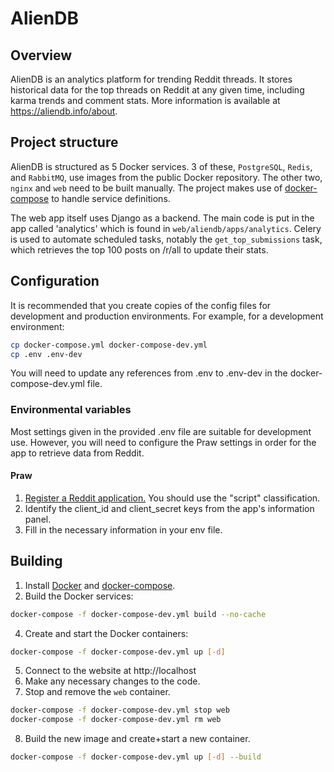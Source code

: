 # AlienDB

## Overview

AlienDB is an analytics platform for trending Reddit threads. It stores historical data for the top threads on Reddit at any given time, including karma trends and comment stats. More information is available at https://aliendb.info/about.

## Project structure
AlienDB is structured as 5 Docker services. 3 of these, `PostgreSQL`, `Redis`, and `RabbitMQ`, use images from the public Docker repository. The other two, `nginx` and `web` need to be built manually. The project makes use of [docker-compose](https://docs.docker.com/compose/) to handle service definitions.

The web app itself uses Django as a backend. The main code is put in the app called 'analytics' which is found in `web/aliendb/apps/analytics`. Celery is used to automate scheduled tasks, notably the `get_top_submissions` task, which retrieves the top 100 posts on /r/all to update their stats.

## Configuration
It is recommended that you create copies of the config files for development and production environments. For example, for a development environment:
```bash
cp docker-compose.yml docker-compose-dev.yml
cp .env .env-dev
```
You will need to update any references from .env to .env-dev in the docker-compose-dev.yml file.

### Environmental variables
Most settings given in the provided .env file are suitable for development use. However, you will need to configure the Praw settings in order for the app to retrieve data from Reddit.

#### Praw

1. [Register a Reddit application.](https://github.com/reddit/reddit/wiki/OAuth2#getting-started) You should use the "script" classification.
2. Identify the client_id and client_secret keys from the app's information panel.
3. Fill in the necessary information in your env file.


## Building
1. Install [Docker](https://docs.docker.com/) and [docker-compose](https://docs.docker.com/compose/).
3. Build the Docker services:
```bash
docker-compose -f docker-compose-dev.yml build --no-cache
```
4. Create and start the Docker containers:
```bash
docker-compose -f docker-compose-dev.yml up [-d]
```
5. Connect to the website at http://localhost
6. Make any necessary changes to the code.
7. Stop and remove the `web` container.
```bash
docker-compose -f docker-compose-dev.yml stop web
docker-compose -f docker-compose-dev.yml rm web
```
8. Build the new image and create+start a new container.
```bash
docker-compose -f docker-compose-dev.yml up [-d] --build
```
